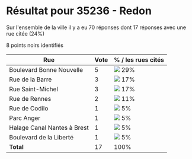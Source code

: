 # Résultat pour 35236 - Redon

Sur l'ensemble de la ville il y a eu 70 réponses dont 17 réponses avec une rue citée (24%)

8 points noirs identifiés

| Rue | Vote | % / les rues cités|
|-----|------|-------------------|
| Boulevard Bonne Nouvelle | 5 | <img src="../../img/bar_29.gif" />&nbsp;29%|
| Rue de la Barre | 3 | <img src="../../img/bar_17.gif" />&nbsp;17%|
| Rue Saint-Michel | 3 | <img src="../../img/bar_17.gif" />&nbsp;17%|
| Rue de Rennes | 2 | <img src="../../img/bar_11.gif" />&nbsp;11%|
| Rue de Codilo | 1 | <img src="../../img/bar_5.gif" />&nbsp;5%|
| Parc Anger | 1 | <img src="../../img/bar_5.gif" />&nbsp;5%|
| Halage Canal Nantes à Brest | 1 | <img src="../../img/bar_5.gif" />&nbsp;5%|
| Boulevard de la Liberté | 1 | <img src="../../img/bar_5.gif" />&nbsp;5%|
| **Total** | 17 | 100%|
